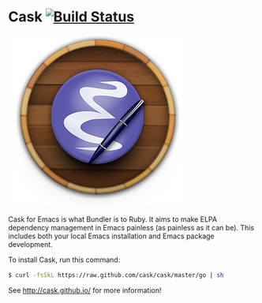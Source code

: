 # Cask [![Build Status](https://api.travis-ci.org/cask/cask.png?branch=master)](http://travis-ci.org/cask/cask)

![Cask](cask.png)

Cask for Emacs is what Bundler is to Ruby. It aims to make ELPA
dependency management in Emacs painless (as painless as it can
be). This includes both your local Emacs installation and Emacs
package development.

To install Cask, run this command:

```bash
$ curl -fsSkL https://raw.github.com/cask/cask/master/go | sh
```

See <http://cask.github.io/> for more information!
